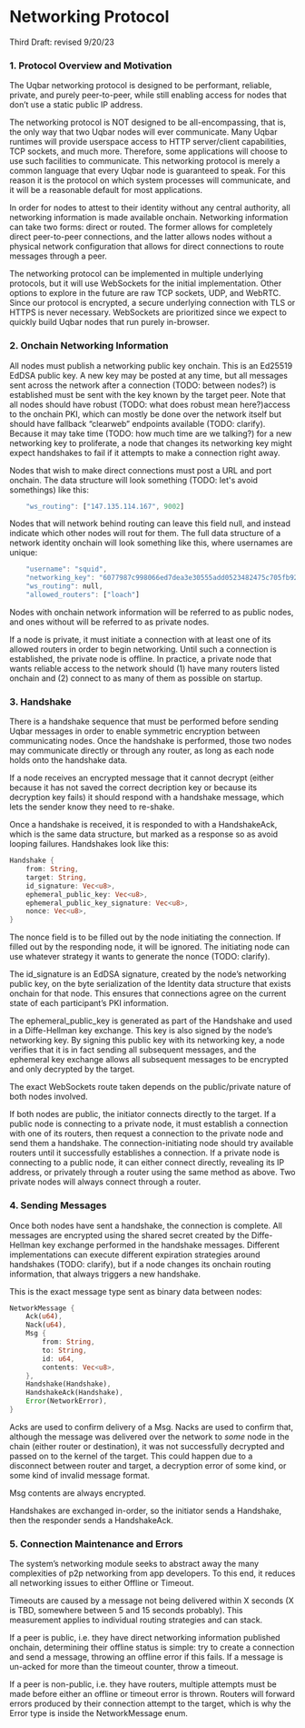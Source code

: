 # Networking Protocol

Third Draft: revised 9/20/23

### 1. Protocol Overview and Motivation

The Uqbar networking protocol is designed to be performant, reliable, private, and purely peer-to-peer, while still enabling access for nodes that don’t use a static public IP address.

The networking protocol is NOT designed to be all-encompassing, that is, the only way that two Uqbar nodes will ever communicate. Many Uqbar runtimes will provide userspace access to HTTP server/client capabilities, TCP sockets, and much more. Therefore, some applications will choose to use such facilities to communicate. This networking protocol is merely a common language that every Uqbar node is guaranteed to speak. For this reason it is the protocol on which system processes will communicate, and it will be a reasonable default for most applications.

In order for nodes to attest to their identity without any central authority, all networking information is made available onchain. Networking information can take two forms: direct or routed. The former allows for completely direct peer-to-peer connections, and the latter allows nodes without a physical network configuration that allows for direct connections to route messages through a peer.

The networking protocol can be implemented in multiple underlying protocols, but it will use WebSockets for the initial implementation. Other options to explore in the future are raw TCP sockets, UDP, and WebRTC. Since our protocol is encrypted, a secure underlying connection with TLS or HTTPS is never necessary. WebSockets are prioritized since we expect to quickly build Uqbar nodes that run purely in-browser.

### 2. Onchain Networking Information

All nodes must publish a networking public key onchain. This is an Ed25519 EdDSA public key. A new key may be posted at any time, but all messages sent across the network after a connection (TODO: between nodes?) is established must be sent with the key known by the target peer. Note that all nodes should have robust (TODO: what does robust mean here?)access to the onchain PKI, which can mostly be done over the network itself but should have fallback “clearweb” endpoints available (TODO: clarify). Because it may take time (TODO: how much time are we talking?) for a new networking key to proliferate, a node that changes its networking key might expect handshakes to fail if it attempts to make a connection right away.

Nodes that wish to make direct connections must post a URL and port onchain. The data structure will look something (TODO: let's avoid somethings) like this:
```rust
    "ws_routing": ["147.135.114.167", 9002]
```
Nodes that will network behind routing can leave this field null, and instead indicate which other nodes will rout for them. The full data structure of a network identity onchain will look something like this, where usernames are unique:
```rust
    "username": "squid",
    "networking_key": "6077987c998066ed7dea3e30555add0523482475c705fb92c0c8e78307b8e62c",
    "ws_routing": null,
    "allowed_routers": ["loach"]
```
Nodes with onchain network information will be referred to as public nodes, and ones without will be referred to as private nodes.

If a node is private, it must initiate a connection with at least one of its allowed routers in order to begin networking. Until such a connection is established, the private node is offline. In practice, a private node that wants reliable access to the network should (1) have many routers listed onchain and (2) connect to as many of them as possible on startup.


### 3. Handshake

There is a handshake sequence that must be performed before sending Uqbar messages in order to enable symmetric encryption between communicating nodes. Once the handshake is performed, those two nodes may communicate directly or through any router, as long as each node holds onto the handshake data.

If a node receives an encrypted message that it cannot decrypt (either because it has not saved the correct decription key or because its decryption key fails) it should respond with a handshake message, which lets the sender know they need to re-shake.

Once a handshake is received, it is responded to with a HandshakeAck, which is the same data structure, but marked as a response so as avoid looping failures. Handshakes look like this:
```rust
Handshake {
    from: String,
    target: String,
    id_signature: Vec<u8>,
    ephemeral_public_key: Vec<u8>,
    ephemeral_public_key_signature: Vec<u8>,
    nonce: Vec<u8>,
}
```
The nonce field is to be filled out by the node initiating the connection. If filled out by the responding node, it will be ignored. The initiating node can use whatever strategy it wants to generate the nonce (TODO: clarify).

The id_signature is an EdDSA signature, created by the node’s networking public key, on the byte serialization of the Identity data structure that exists onchain for that node. This ensures that connections agree on the current state of each participant’s PKI information.

The ephemeral_public_key is generated as part of the Handshake and used in a Diffe-Hellman key exchange. This key is also signed by the node’s networking key. By signing this public key with its networking key, a node verifies that it is in fact sending all subsequent messages, and the ephemeral key exchange allows all subsequent messages to be encrypted and only decrypted by the target.

The exact WebSockets route taken depends on the public/private nature of both nodes involved.

If both nodes are public, the initiator connects directly to the target. If a public node is connecting to a private node, it must establish a connection with one of its routers, then request a connection to the private node and send them a handshake. The connection-initiating node should try available routers until it successfully establishes a connection. If a private node is connecting to a public node, it can either connect directly, revealing its IP address, or privately through a router using the same method as above. Two private nodes will always connect through a router.


### 4. Sending Messages

Once both nodes have sent a handshake, the connection is complete. All messages are encrypted using the shared secret created by the Diffe-Hellman key exchange performed in the handshake messages. Different implementations can execute different expiration strategies around handshakes (TODO: clarify), but if a node changes its onchain routing information, that always triggers a new handshake.

This is the exact message type sent as binary data between nodes:
```rust
NetworkMessage {
    Ack(u64),
    Nack(u64),
    Msg {
        from: String,
        to: String,
        id: u64,
        contents: Vec<u8>,
    },
    Handshake(Handshake),
    HandshakeAck(Handshake),
    Error(NetworkError),
}
```
Acks are used to confirm delivery of a Msg. Nacks are used to confirm that, although the message was delivered over the network to *some* node in the chain (either router or destination), it was not successfully decrypted and passed on to the kernel of the target. This could happen due to a disconnect between router and target, a decryption error of some kind, or some kind of invalid message format.

Msg contents are always encrypted.

Handshakes are exchanged in-order, so the initiator sends a Handshake, then the responder sends a HandshakeAck.


### 5. Connection Maintenance and Errors

The system’s networking module seeks to abstract away the many complexities of p2p networking from app developers. To this end, it reduces all networking issues to either Offline or Timeout.

Timeouts are caused by a message not being delivered within X seconds (X is TBD, somewhere between 5 and 15 seconds probably). This measurement applies to individual routing strategies and can stack.

If a peer is public, i.e. they have direct networking information published onchain, determining their offline status is simple: try to create a connection and send a message, throwing an offline error if this fails. If a message is un-acked for more than the timeout counter, throw a timeout.

If a peer is non-public, i.e. they have routers, multiple attempts must be made before either an offline or timeout error is thrown. Routers will forward errors produced by their connection attempt to the target, which is why the Error type is inside the NetworkMessage enum.

